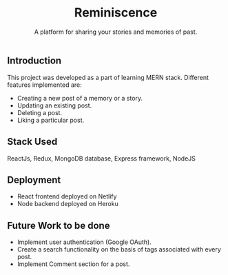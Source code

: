 <div align="center" ><h1> Reminiscence </h1> A platform for sharing your stories and memories of past.</div>

<br>

## Introduction

This project was developed as a part of learning MERN stack. Different features implemented are:

*  Creating a new post of a memory or a story.
*  Updating an existing post.
*  Deleting a post.
*  Liking a particular post.

## Stack Used
ReactJs, Redux, MongoDB database, Express framework, NodeJS

## Deployment

*  React frontend deployed on Netlify
*  Node backend deployed on Heroku


## Future Work to be done

*  Implement user authentication (Google OAuth).
*  Create a search functionality on the basis of tags associated with every post.
*  Implement Comment section for a post. 


